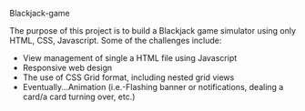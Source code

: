 Blackjack-game

The purpose of this project is to build a Blackjack game simulator using only HTML, CSS, Javascript. Some of the challenges include:
* View management of single a HTML file using Javascript
* Responsive web design
* The use of CSS Grid format, including nested grid views
* Eventually...Animation (i.e.-Flashing banner or notifications, dealing a card/a card turning over, etc.)
